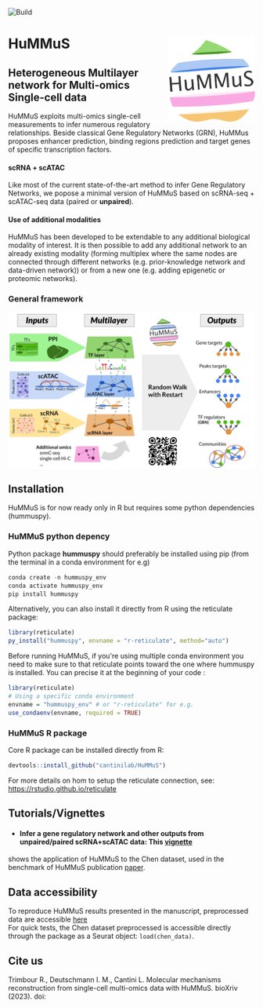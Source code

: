 ![Build](https://github.com/cantinilab/HuMMuS/____/badge.svg?branch=main)

# HuMMuS <img src="Figures/hummus_logo.png" align="right" width="180"/>
## Heterogeneous Multilayer network for Multi-omics Single-cell data 

HuMMuS exploits multi-omics single-cell measurements to infer numerous regulatory relationships.
Beside classical Gene Regulatory Networks (GRN), HuMMus proposes enhancer prediction, binding regions prediction and target genes of specific transcription factors.

#### **scRNA + scATAC** 
Like most of the current state-of-the-art method to infer Gene Regulatory Networks, we popose a minimal version of HuMMuS based on scRNA-seq + scATAC-seq data (paired or **unpaired**).

#### **Use of additional modalities**
HuMMuS has been developed to be extendable to any additional biological modality of interest.
It is then possible to add any additional network to an already existing modality (forming multiplex where the same nodes are connected through different networks (e.g. prior-knowledge network and data-driven network)) or from a new one (e.g. adding epigenetic or proteomic networks).

### General framework
<img src="Figures/Fig_0001.jpg" align="center" width="1000"/>


## Installation
HuMMuS is for now ready only in R but requires some python dependencies (hummuspy).

### HuMMuS python depency
Python package **hummuspy** should preferably be installed using pip (from the terminal in a conda environment for e.g)

```r
conda create -n hummuspy_env
conda activate hummuspy_env
pip install hummuspy
```

Alternatively, you can also install it directly from R using the reticulate package:
```r
library(reticulate)
py_install("hummuspy", envname = "r-reticulate", method="auto")
```

Before running HuMMuS, if you're using multiple conda environment you need to make sure to that reticulate points toward the one where hummuspy is installed. You can precise it at the beginning of your code :

```r
library(reticulate)
# Using a specific conda environment
envname = "hummuspy_env" # or "r-reticulate" for e.g.
use_condaenv(envname, required = TRUE)
```

### HuMMuS R package
Core R package can be installed directly from R:
```r
devtools::install_github("cantinilab/HuMMuS") 
```

For more details on hom to setup the reticulate connection,
see: https://rstudio.github.io/reticulate

## Tutorials/Vignettes

* #### **Infer a gene regulatory network and other outputs from unpaired/paired scRNA+scATAC data**: This [vignette](https://github.com/cantinilab/HuMMuS/blob/main/examples/chen_grn.md) 
shows the application of HuMMuS to the Chen dataset, used in the benchmark of HuMMuS publication [paper](__preprint_links__).

## Data accessibility

To reproduce HuMMuS results presented in the manuscript, preprocessed data are accessible [here](https://figshare.com/account/home#/projects/168899)
<br> For quick tests, the Chen dataset preprocessed is accessible directly through the package as a Seurat object: `load(chen_data)`.

## Cite us
Trimbour R., Deutschmann I. M., Cantini L. Molecular mechanisms reconstruction from single-cell multi-omics data with HuMMuS. bioXriv (2023). doi: 







